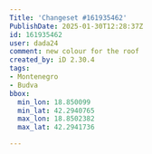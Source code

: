 ```yaml
---
Title: 'Changeset #161935462'
PublishDate: 2025-01-30T12:28:37Z
id: 161935462
user: dada24
comment: new colour for the roof
created_by: iD 2.30.4
tags:
- Montenegro
- Budva
bbox:
  min_lon: 18.850099
  min_lat: 42.2940765
  max_lon: 18.8502382
  max_lat: 42.2941736

---
```

